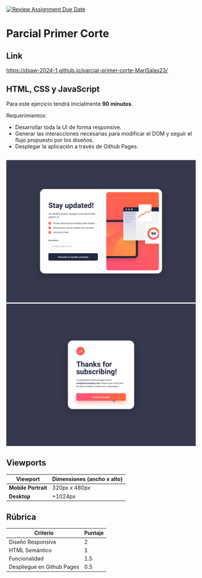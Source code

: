 [![Review Assignment Due Date](https://classroom.github.com/assets/deadline-readme-button-24ddc0f5d75046c5622901739e7c5dd533143b0c8e959d652212380cedb1ea36.svg)](https://classroom.github.com/a/4ylmTzPW)

# Parcial Primer Corte

## Link
https://dsaw-2024-1.github.io/parcial-primer-corte-MariSalas23/

## HTML, CSS y JavaScript

Para este ejercicio tendrá inicialmente **90 minutos**.

Requerimientos:

- Desarrollar toda la UI de forma responsive.
- Generar las interacciones necesarias para modificar el DOM y seguir el flujo propuesto por los diseños.
- Desplegar la aplicación a través de Github Pages.

```markdown

```

![Texto Alternativo](./design/desktop-design.jpg)
![Texto Alternativo](./design/desktop-success-active.jpg)

## Viewports

| Viewport            | Dimensiones (ancho x alto) |
| ------------------- | -------------------------- |
| **Mobile Portrait** | 320px x 480px              |
| **Desktop**         | +1024px                    |

## Rúbrica

| Criterio                   | Puntaje |
| -------------------------- | ------- |
| Diseño Responsive          | 2       |
| HTML Semántico             | 1       |
| Funcionalidad              | 1.5     |
| Despliegue en Github Pages | 0.5     |
